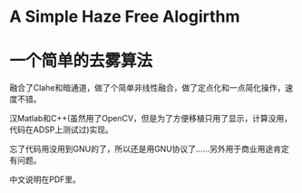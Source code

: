 A Simple Haze Free Alogirthm
================
一个简单的去雾算法
================
融合了Clahe和暗通道，做了个简单非线性融合，做了定点化和一点简化操作，速度不错。

汉Matlab和C++(虽然用了OpenCV，但是为了方便移植只用了显示，计算没用，代码在ADSP上测试过)实现。

忘了代码用没用到GNU的了，所以还是用GNU协议了……另外用于商业用途肯定有问题。

中文说明在PDF里。
